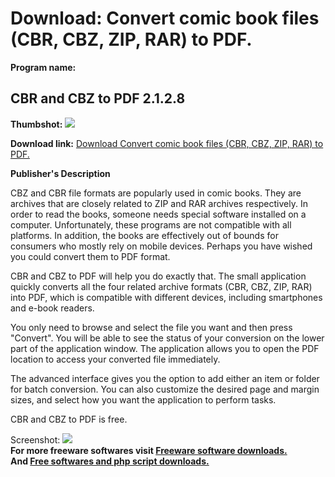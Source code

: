 # Download: Convert comic book files (CBR, CBZ, ZIP, RAR) to PDF.

**Program name:**

## CBR and CBZ to PDF 2.1.2.8

  
**Thumbshot:** ![](http://www.freewarefiles.com/screenshot/cbrz2pdf_md.jpg)   
  
**Download link:** [Download Convert comic book files (CBR, CBZ, ZIP, RAR) to PDF.](http://freesoftwares.boysofts.com/CBR-and-CBZ-to-PDF_program_97259.html)  
  


**Publisher's Description**  
  


CBZ and CBR file formats are popularly used in comic books. They are archives that are closely related to ZIP and RAR archives respectively. In order to read the books, someone needs special software installed on a computer. Unfortunately, these programs are not compatible with all platforms. In addition, the books are effectively out of bounds for consumers who mostly rely on mobile devices. Perhaps you have wished you could convert them to PDF format. 

CBR and CBZ to PDF will help you do exactly that. The small application quickly converts all the four related archive formats (CBR, CBZ, ZIP, RAR) into PDF, which is compatible with different devices, including smartphones and e-book readers.

You only need to browse and select the file you want and then press "Convert". You will be able to see the status of your conversion on the lower part of the application window. The application allows you to open the PDF location to access your converted file immediately.

The advanced interface gives you the option to add either an item or folder for batch conversion. You can also customize the desired page and margin sizes, and select how you want the application to perform tasks.

CBR and CBZ to PDF is free. 

  
  
Screenshot: ![](http://www.freewarefiles.com/screenshot/cbrz2pdf.jpg)   
**For more freeware softwares visit [Freeware software downloads.](http://freesoftwares.boysofts.com/)**   
**And [Free softwares and php script downloads.](http://www.boysofts.com/)**
